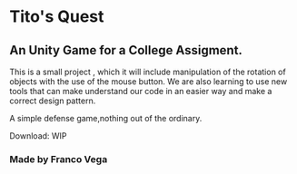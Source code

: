 # Tito's Quest
## An Unity Game for a College Assigment.

This is a small project , which it will include manipulation of the rotation of objects with the use of the mouse button.
We are also learning to use new tools that can make understand our code in an easier way and make a correct design pattern.

A simple defense game,nothing out of the ordinary.

Download: WIP

### Made by Franco Vega
